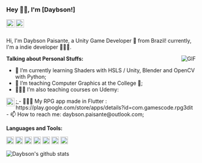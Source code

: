 ### Hey 👋🏽, I'm [Daybson!]

<a href="https://www.linkedin.com/in/paisante/">
  <img align="left" alt="Daybson's LinkdeIN" width="22px" src="https://cdn.jsdelivr.net/npm/simple-icons@v3/icons/linkedin.svg" />
</a>
<a href="https://www.youtube.com/c/GamesCode">
  <img align="left" alt="Daybson's Codechef" width="22px" src="https://cdn.jsdelivr.net/npm/simple-icons@v3/icons/youtube.svg" />
</a>

<br />
<br />

Hi, I'm Daybson Paisante, a Unity Game Developer 🚀 from Brazil! currently, I'm a indie developer 👨🏽‍💻.

  <img align="right" alt="GIF" src="https://media.giphy.com/media/836HiJc7pgzy8iNXCn/giphy.gif" />
  
**Talking about Personal Stuffs:**

- 🌱 I’m currently learning Shaders with HSLS / Unity, Blender and OpenCV with Python; 
- 👯 I’m teaching Computer Graphics at the College 🤝;
- 👨🏽‍💻 I’m also teaching courses on Udemy:  
<a href="https://www.udemy.com/course/unity-sqlite/?src=sac&kw=unity+s">
<img align="left" alt="Daybson's Codechef" width="22px" src="https://cdn.jsdelivr.net/npm/simple-icons@v3/icons/udemy.svg" />;
</a>
- 👨🏽‍💻 My RPG app made in Flutter : https://play.google.com/store/apps/details?id=com.gamescode.rpg3dit
- 📫 How to reach me: daybson.paisante@outlook.com;

**Languages and Tools:**  

<code><img height="20" src="https://cdn.jsdelivr.net/npm/simple-icons@3.0.1/icons/unity.svg"></code>
<code><img height="20" src="https://cdn.jsdelivr.net/npm/simple-icons@3.0.1/icons/csharp.svg"></code>
<code><img height="20" src="https://cdn.jsdelivr.net/npm/simple-icons@3.0.1/icons/sqlite.svg"></code>
<code><img height="20" src="https://cdn.jsdelivr.net/npm/simple-icons@3.0.1/icons/visualstudio.svg"></code>
<code><img height="20" src="https://cdn.jsdelivr.net/npm/simple-icons@3.0.1/icons/visualstudiocode.svg"></code>
<code><img height="20" src="https://cdn.jsdelivr.net/npm/simple-icons@3.0.1/icons/blender.svg"></code>
<code><img height="20" src="https://cdn.jsdelivr.net/npm/simple-icons@3.0.1/icons/adobephotoshop.svg"></code>

![Daybson's github stats](https://github-readme-stats.vercel.app/api?username=daybson&show_icons=true&hide_border=true)
